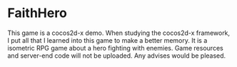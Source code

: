 FaithHero
=========

This game is a cocos2d-x demo. When studying the cocos2d-x framework, I put all that I learned into this game to make a better memory. It is a isometric RPG game about a hero fighting with enemies. Game resources and server-end code will not be uploaded. Any advises would be pleased.
